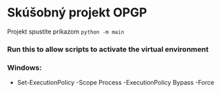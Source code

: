 # Skúšobný projekt OPGP

Projekt spustíte príkazom `python -m main`

### Run this to allow scripts to activate the virtual environment
### Windows:
- Set-ExecutionPolicy -Scope Process -ExecutionPolicy Bypass -Force
